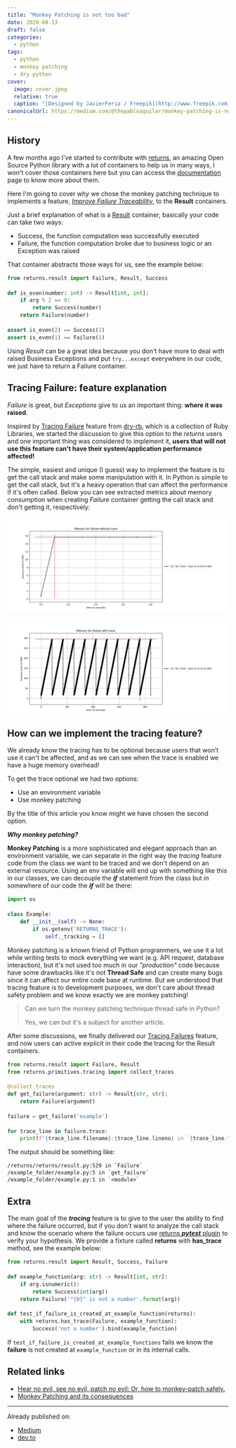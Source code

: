 ```yaml
---
title: "Monkey Patching is not too bad"
date: 2020-08-13
draft: false
categories:
  - python
tags:
  - python
  - monkey patching
  - dry python
cover:
  image: cover.jpeg
  relative: true
  caption: "[Designed by JavierFeria / Freepik](http://www.freepik.com)"
canonicalUrl: https://medium.com/@thepabloaguilar/monkey-patching-is-not-too-bad-57418951f2c4
---
```


## History

A few months ago I've started to contribute with [returns](https://github.com/dry-python/returns),
an amazing Open Source Python library with a lot of containers to help us in many ways,
I won't cover those containers here but you can access the
[documentation](https://returns.readthedocs.io/en/latest/) page to know more about them.

Here I'm going to cover _why_ we chose the monkey patching technique to implements a feature,
[_Improve Failure Traceability_](https://github.com/dry-python/returns/issues/409), to the __Result__ containers.

Just a brief explanation of what is a [Result](https://returns.readthedocs.io/en/latest/pages/result.html)
container, basically your code can take two ways:

* Success, the function computation was successfully executed
* Failure, the function computation broke due to business logic or an Exception was raised

That container abstracts those ways for us, see the example below:

```python
from returns.result import Failure, Result, Success

def is_even(number: int) -> Result[int, int]:
    if arg % 2 == 0:
        return Success(number)
    return Failure(number)

assert is_even(2) == Success(2)
assert is_even(1) == Failure(1)
```

Using _Result_ can be a great idea because you don't have more to deal with raised
Business Exceptions and put `try...except` everywhere in our code, we just have to return a Failure container.

## Tracing Failure: feature explanation

_Failure_ is great, but _Exceptions_ give to us an important thing: __where it was raised__.

Inspired by [Tracing Failure](https://dry-rb.org/gems/dry-monads/1.3/tracing-failures/)
feature from [dry-rb](https://dry-rb.org/), which is a collection of Ruby Libraries,
we started the discussion to give this option to the _returns_ users and one important
thing was considered to implement it,
__users that will not use this feature can't have their system/application performance affected!__

The simple, easiest and unique (I guess) way to implement the feature is to get the call stack
and make some manipulation with it. In Python is simple to get the call stack, but it's a heavy
operation that can affect the performance if it's often called. Below you can see extracted metrics
about memory consumption when creating _Failure_ container getting the call stack and don't getting it, respectively:

![Memory consumption without trace implemented](memory-consumption-without-trace-implemented.png)

![Memory consumption with trace implemented](memory-consumption-with-trace-implemented.png)

## How can we implement the tracing feature?

We already know the tracing has to be optional because users that won't use it can't be affected,
and as we can see when the trace is enabled we have a huge memory overhead!

To get the trace optional we had two options:

* Use an environment variable
* Use monkey patching

By the title of this article you know might we have chosen the second option.

___Why monkey patching?___

__Monkey Patching__ is a more sophisticated and elegant approach than an environment variable,
we can separate in the right way the _tracing_ feature code from the class we want to be traced
and we don't depend on an external resource. Using an env variable will end up with something
like this in our classes, we can decouple the ___if___ statement from the class but in somewhere of our code the ___if___ will be there:

```python
import os

class Example:
    def __init__(self) -> None:
        if os.getenv('RETURNS_TRACE'):
            self._tracking = []
```

Monkey patching is a known friend of Python programmers, we use it a lot while writing tests
to mock everything we want (e.g. API request, database interaction), but it's not used too much
in our _"production"_ code because have some drawbacks like it's not __Thread Safe__ and can create
many bugs since it can affect our entire code base at runtime. But we understood that tracing
feature is to development purposes, we don't care about thread safety problem and we know exactly we are monkey patching!

> Can we turn the monkey patching technique thread safe in Python?
>
> Yes, we can but it's a subject for another article.

After some discussions, we finally delivered our [Tracing Failures](https://returns.readthedocs.io/en/latest/pages/development.html#tracing-failures)
feature, and now users can active explicit in their code the tracing for the Result containers.

```python
from returns.result import Failure, Result
from returns.primitives.tracing import collect_traces

@collect_traces
def get_failure(argument: str) -> Result[str, str]:
    return Failure(argument)

failure = get_failure('example')

for trace_line in failure.trace:
    print(f"{trace_line.filename}:{trace_line.lineno} in `{trace_line.function}`")
```

The output should be something like:
```text
/returns/returns/result.py:529 in `Failure`
/example_folder/example.py:5 in `get_failure`
/example_folder/example.py:1 in `<module>`
```

## Extra

The main goal of the ___tracing___ feature is to give to the user the ability to find where
the failure occurred, but if you don't want to analyze the call stack and know the scenario
where the failure occurs use [returns ___pytest___ plugin](https://returns.readthedocs.io/en/latest/pages/contrib/pytest_plugins.html)
to verify your hypothesis. We provide a fixture called __returns__ with __has_trace__ method, see the example below:

```python
from returns.result import Result, Success, Failure

def example_function(arg: str) -> Result[int, str]:
    if arg.isnumeric():
        return Success(int(arg))
    return Failure('"{0}" is not a number'.format(arg))

def test_if_failure_is_created_at_example_function(returns):
    with returns.has_trace(Failure, example_function):
        Success('not a number').bind(example_function)
```

If `test_if_failure_is_created_at_example_functions` fails we know the __failure__ is not created at `example_function` or in its internal calls.

## Related links

* [Hear no evil, see no evil, patch no evil: Or, how to monkey-patch safely.](https://pt.slideshare.net/GrahamDumpleton/hear-no-evil-see-no-evil-patch-no-evil-or-how-to-monkeypatch-safely)
* [Monkey Patching and its consequences](https://www.pythonforthelab.com/blog/monkey-patching-and-its-consequences/)

---

Already published on:

* [Medium](https://medium.com/@thepabloaguilar/monkey-patching-is-not-too-bad-57418951f2c4)
* [dev.to](https://dev.to/thepabloaguilar/monkey-patching-is-not-too-bad-50e5)
